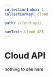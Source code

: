 ```yaml
---
collectionIndex: 1
collectionKey: cloud

path: /cloud-api/

navText: Cloud API
---
```


# Cloud API

nothing to see here
